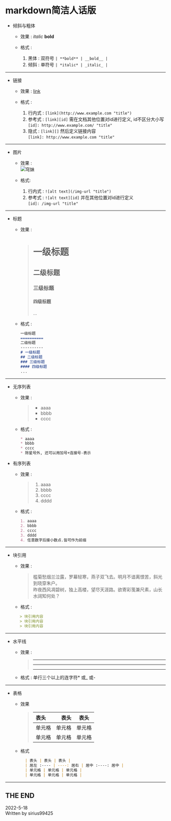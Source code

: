 
# markdown简洁人话版  

* 倾斜与粗体  
  * 效果 : *italic* __bold__  

  * 格式 : 
    1. 黑体 : 双符号 `| **bold** | __bold__ | `
    2. 倾斜 : 单符号 `| *italic* | _italic_ | `  
------
* 链接
   * 效果 : [link](http://www.example.com "title")

   * 格式 : 
     1. 行内式 : `[link](http://www.example.com "title")`
     2. 参考式 : `[link][id]` 需在文档其他位置对id进行定义, id不区分大小写<br>
               `[id]: http://www.example.com/ "title"`
     3. 隐式  : `[link][]` 然后定义链接内容<br>
     `[link]: http://www.example.com "title"`
------
* 图片
  * 效果 :  <br>![穹妹](sora3.jpg "sorachan ^_^")

  * 格式: 
    1. 行内式 : `![alt text](/img-url "title")`
    2. 参考式 : `![alt text][id]` 并在其他位置对id进行定义<br>
               `[id]: /img-url "title"`
------
* 标题
  * 效果 :  
    >  # 一级标题
    >  ## 二级标题
    >  ### 三级标题
    >  #### 四级标题
    >...

  * 格式 :  
    ```markdown
    一级标题
    ==========
    二级标题
    ---------- 
    # 一级标题
    ## 二级标题
    ### 三级标题
    #### 四级标题
    ...
------
* 无序列表  
  * 效果 :  
    >  * aaaa
    >  * bbbb
    >  * cccc  

  * 格式 :  
    ```markdown
    * aaaa
    * bbbb
    * cccc
    * 除星号外, 还可以用加号+连接号-表示

* 有序列表
  * 效果 :  
    > 1. aaaa
    > 2. bbbb
    > 2. cccc
    > 2. dddd

  * 格式 :  
    ```markdown
    1. aaaa
    2. bbbb
    2. cccc
    3. dddd
    4. 任意数字后接小数点.皆可作为前缀
------
* 块引用
  * 效果 :  

    > 槛菊愁烟兰泣露，罗幕轻寒，燕子双飞去。明月不谙离恨苦，斜光到晓穿朱户。  
    >昨夜西风凋碧树，独上高楼，望尽天涯路。欲寄彩笺兼尺素，山长水阔知何处？
  * 格式 :  
  ```markdown
     > 块引用内容
     > 块引用内容
     > 块引用内容
------
* 水平线
  * 效果 :  
    > ---
    > **********  
    >___

  * 格式 : 单行三个以上的连字符* 或_ 或- 
------
* 表格
  * 效果  
    > | 表头 | 表头 | 表头 |
    > | :---- | ----: | :----: |
    > | 单元格 | 单元格 | 单元格 |
    > | 单元格 | 单元格 | 单元格 |

  * 格式  
    ```markdown
      | 表头 | 表头 | 表头 |
      | 居左 :---- | ----: 居右 | 居中 :----: 居中 |
      | 单元格 | 单元格 | 单元格 |
      | 单元格 | 单元格 | 单元格 |
-------
## THE END 
<date>2022-5-18</date>  
<author>Written by sirius99425</author>
